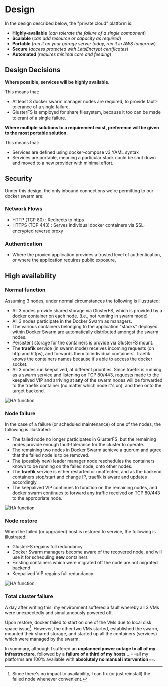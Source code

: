 # Design

In the design described below, the "private cloud" platform is:

* **Highly-available** (_can tolerate the failure of a single component_)
* **Scalable** (_can add resource or capacity as required_)
* **Portable** (_run it on your garage server today, run it in AWS tomorrow_)
* **Secure** (_access protected with LetsEncrypt certificates_)
* **Automated** (_requires minimal care and feeding_)

## Design Decisions

**Where possible, services will be highly available.**

This means that:

* At least 3 docker swarm manager nodes are required, to provide fault-tolerance of a single failure.
* GlusterFS is employed for share filesystem, because it too can be made tolerant of a single failure.

**Where multiple solutions to a requirement exist, preference will be given to the most portable solution.**

This means that:

* Services are defined using docker-compose v3 YAML syntax
* Services are portable, meaning a particular stack could be shut down and moved to a new provider with minimal effort.

## Security

Under this design, the only inbound connections we're permitting to our docker swarm are:

### Network Flows

* HTTP (TCP 80) : Redirects to https
* HTTPS (TCP 443) : Serves individual docker containers via SSL-encrypted reverse proxy

### Authentication

* Where the proxied application provides a trusted level of authentication, or where the application requires public exposure,


## High availability

### Normal function

Assuming 3 nodes, under normal circumstances the following is illustrated:

* All 3 nodes provide shared storage via GlusterFS, which is provided by a docker container on each node. (i.e., not running in swarm mode)
* All 3 nodes participate in the Docker Swarm as managers.
* The various containers belonging to the application "stacks" deployed within Docker Swarm are automatically distributed amongst the swarm nodes.
* Persistent storage for the containers is provide via GlusterFS mount.
* The **traefik** service (in swarm mode) receives incoming requests (on http and https), and forwards them to individual containers. Traefik knows the containers names because it's able to access the docker socket.
* All 3 nodes run keepalived, at different priorities. Since traefik is running as a swarm service and listening on TCP 80/443, requests made to the keepalived VIP and arriving at **any** of the swarm nodes will be forwarded to the traefik container (no matter which node it's on), and then onto the target backend.

![HA function](images/docker-swarm-ha-function.png)

### Node failure

In the case of a failure (or scheduled maintenance) of one of the nodes, the following is illustrated:

* The failed node no longer participates in GlusterFS, but the remaining nodes provide enough fault-tolerance for the cluster to operate.
* The remaining two nodes in Docker Swarm achieve a quorum and agree that the failed node is to be removed.
* The (possibly new) leader manager node reschedules the containers known to be running on the failed node, onto other nodes.
* The **traefik** service is either restarted or unaffected, and as the backend containers stop/start and change IP, traefik is aware and updates accordingly.
* The keepalived VIP continues to function on the remaining nodes, and docker swarm continues to forward any traffic received on TCP 80/443 to the appropriate node.

![HA function](images/docker-swarm-node-failure.png)

### Node restore

When the failed (or upgraded) host is restored to service, the following is illustrated:

* GlusterFS regains full redundancy
* Docker Swarm managers become aware of the recovered node, and will use it for scheduling **new** containers
* Existing containers which were migrated off the node are not migrated backend
* Keepalived VIP regains full redundancy


![HA function](images/docker-swarm-node-restore.png)

### Total cluster failure

A day after writing this, my environment suffered a fault whereby all 3 VMs were unexpectedly and simultaneously powered off.

Upon restore, docker failed to start on one of the VMs due to local disk space issue[^1]. However, the other two VMs started, established the swarm, mounted their shared storage, and started up all the containers (services) which were managed by the swarm.

In summary, although I suffered an **unplanned power outage to all of my infrastructure**, followed by a **failure of a third of my hosts**... ==all my platforms are 100% available with **absolutely no manual intervention**==.

[^1]: Since there's no impact to availability, I can fix (or just reinstall) the failed node whenever convenient.
